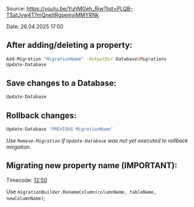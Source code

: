 Source: https://youtu.be/YuhMGeh_Riw?list=PLQB-TSatJvw4T7mQneItRgsemyjMMYRNk

Date: 26.04.2025 17:50

## After adding/deleting a property:
```Bash
Add-Migration "MigrationName" -OutputDir Database\Migrations
Update-Database
```
## Save changes to a Database:
```Bash
Update-Database
```

## Rollback changes:
```Bash
Update-Database "PREVIOUS MigrationName"
```
*Use `Remove-Migration` if `Update-Database` was not yet executed to rollback mirgation.*


## Migrating new property name (IMPORTANT):
Timecode: [12:50](https://youtu.be/YuhMGeh_Riw?list=PLQB-TSatJvw4T7mQneItRgsemyjMMYRNk&t=774)

Use `migrationBuilder.RenameColumn(columnName, tableName, newColumnName)`;
